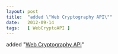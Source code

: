 ```yaml
---
layout: post
title:  "added \"Web Cryptography API\""
date:   2012-09-14
tags:   [ WebCryptoAPI ]
---
```


added "[Web Cryptography API](/spec/WebCryptoAPI)"

